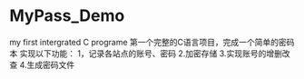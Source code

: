 # MyPass_Demo
my first intergrated C programe
第一个完整的C语言项目，完成一个简单的密码本
实现以下功能：
1，记录各站点的账号、密码
2.加密存储
3.实现账号的增删改查
4.生成密码文件
